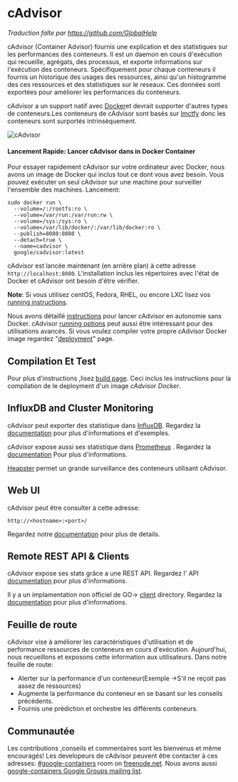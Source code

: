﻿# cAdvisor


*Traduction faîte par https://github.com/GlobalHelp*

cAdvisor (Container Advisor) fournis une explication et des statistiques sur les performances des conteneurs. Il est un daemon en cours d'exécution qui recueille, agrégats, des processus, et exporte informations sur l'exécution des conteneurs. Spécifiquement pour chaque conteneurs il fournis un historique des usages des ressources,  ainsi qu'un histogramme des ces ressources et des statistiques sur le reseaux. Ces données sont exportées pour améliorer les performances du conteneurs.

cAdvisor a un support natif avec [Docker](https://github.com/docker/docker)et devrait supporter d'autres types de conteneurs.Les conteneurs de  cAdvisor  sont basés sur [lmctfy](https://github.com/google/lmctfy) donc les conteneurs sont surportés intrinsèquement.

![cAdvisor](https://raw.githubusercontent.com/google/cadvisor/master/logo.png "cAdvisor")

#### Lancement Rapide: Lancer cAdvisor dans in Docker Container

Pour essayer rapidement cAdvisor sur votre ordinateur avec Docker, nous avons un image de Docker qui inclus tout ce dont vous avez besoin. Vous pouvez exécuter un seul cAdvisor sur une machine pour surveiller l'ensemble des machines. Lancement:

```
sudo docker run \
  --volume=/:/rootfs:ro \
  --volume=/var/run:/var/run:rw \
  --volume=/sys:/sys:ro \
  --volume=/var/lib/docker/:/var/lib/docker:ro \
  --publish=8080:8080 \
  --detach=true \
  --name=cadvisor \
  google/cadvisor:latest
```

cAdvisor est lancée maintenant (en arrière plan) à cette adresse `http://localhost:8080`. L'installation inclus les répertoires avec l'état de Docker et cAdvisor ont besoin d'être vérifier.

**Note**: Si vous utilisez centOS, Fedora, RHEL, ou encore LXC lisez vos [running instructions](docs/fr/running.md).

Nous avons détaillé [instructions](docs/fr/running.md#standalone) pour lancer cAdvisor en autonomie sans Docker. cAdvisor [running options](docs/fr/runtime_options.md) peut aussi être intéressant pour des utilisations avancés. Si vous voulez compiler votre propre cAdvisor Docker image regardez "[deployment](docs/fr/deploy.md)" page.

## Compilation Et Test

Pour plus d'instructions ,lisez [build page](docs/fr/build.md). Ceci inclus les instructions pour la compilation de le deployment d'un image *cAdvisor Docker*.

## InfluxDB and Cluster Monitoring

cAdvisor peut exporter des statistique dans [InfluxDB](http://influxdb.com). Regardez la [documentation](docs/fr/influxdb.md) pour plus d'informations et d'exemples.

cAdvisor expose aussi ses statistique dans [Prometheus](http://prometheus.io) . Regardez la [documentation](docs/prometheus.md) Pour plus d'informations.

[Heapster](https://github.com/GoogleCloudPlatform/heapster) permet un grande surveillance des conteneurs utilisant cAdvisor.

## Web UI

cAdvisor peut être consulter à cette adresse:

`http://<hostname>:<port>/`

Regardez notre [documentation](docs/fr/web.md) pour plus de details.

## Remote REST API & Clients

cAdvisor expose ses stats grâce a une REST API. Regardez l' API [documentation](docs/fr/api.md) pour plus d'informations.

Il y a un implamentation non officiel de GO-> [client](client/) directory. Regardez la [documentation](docs/fr/clients.md) pour plus d'informations.

## Feuille de route

cAdvisor vise à améliorer les caractéristiques d'utilisation et de performance ressources de conteneurs en cours d'exécution. Aujourd'hui, nous recueillons et exposons cette information aux utilisateurs. Dans notre feuille de route:
- Alerter sur la performance d'un conteneur(Exemple ->S'il ne reçoit pas assez de ressources)
- Augmente la performance du conteneur en se basant sur les conseils précédents.
- Fournis une prédiction et orchestre les différents conteneurs.

## Communautée

Les contributions ,conseils et commentaires sont les bienvenus et même encouragés! Les developeurs de cAdvisor peuvent être contacter à ces adresses: [#google-containers](http://webchat.freenode.net/?channels=google-containers) room on [freenode.net](http://freenode.net).  Nous avons aussi [google-containers Google Groups mailing list](https://groups.google.com/forum/#!forum/google-containers).
